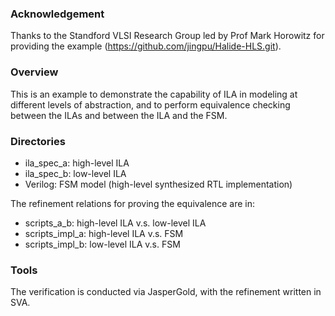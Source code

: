 ### Acknowledgement 
Thanks to the Standford VLSI Research Group led by Prof Mark Horowitz for providing the example (https://github.com/jingpu/Halide-HLS.git).

### Overview

This is an example to demonstrate the capability of ILA in modeling at different levels of abstraction, and 
to perform equivalence checking between the ILAs and between the ILA and the FSM. 

### Directories
 
* ila_spec_a: high-level ILA 
* ila_spec_b: low-level ILA
* Verilog: FSM model (high-level synthesized RTL implementation)


The refinement relations for proving the equivalence are in:
* scripts_a_b: high-level ILA v.s. low-level ILA
* scripts_impl_a: high-level ILA v.s. FSM
* scripts_impl_b: low-level ILA v.s. FSM

### Tools

The verification is conducted via JasperGold, with the refinement written in SVA.
